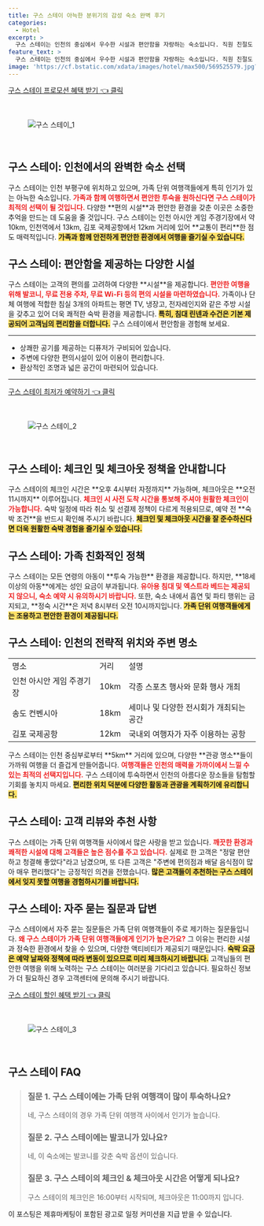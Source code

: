 ```yaml
---
title: 구스 스테이 아늑한 분위기의 감성 숙소 완벽 후기
categories:
  - Hotel
excerpt: >
  구스 스테이는 인천의 중심에서 우수한 시설과 편안함을 자랑하는 숙소입니다. 직원 친절도 만점 풍부한 편의시설과 최상의 위치로 여행의 즐거움을 더하세요!
feature_text: >
  구스 스테이는 인천의 중심에서 우수한 시설과 편안함을 자랑하는 숙소입니다. 직원 친절도 만점 풍부한 편의시설과 최상의 위치로 여행의 즐거움을 더하세요!
image: 'https://cf.bstatic.com/xdata/images/hotel/max500/569525579.jpg?k=61e34cf2ef59d8dd431a450a00c3828a6415ac1c48982b530a4ab4b73f4338c6&o=&hp=1'
---
```


<p><a class="modoo-button" href="https://tinyurl.com/279x22mq" rel="nofollow noopener">구스 스테이 프로모션 혜택 받기 👈 클릭</a></p><br/>
<figure class="image"><img alt="구스 스테이_1" src="https://cf.bstatic.com/xdata/images/hotel/max1024x768/520057787.jpg?k=ffa946e251855c16210e4eb2b8b6f0982fcbce510bbaadce43c58c2e4636b4e6&amp;o=&amp;hp=1"/></figure><br/>

<h2 id="구스스테이-소개">구스 스테이: 인천에서의 완벽한 숙소 선택</h2>
<p>구스 스테이는 인천 부평구에 위치하고 있으며, 가족 단위 여행객들에게 특히 인기가 있는 아늑한 숙소입니다. <b><span style="color: #ee2323;">가족과 함께 여행하면서 편안한 투숙을 원하신다면 구스 스테이가 최적의 선택이 될 것입니다.</span></b> 다양한 **편의 시설**과 편안한 환경을 갖춘 이곳은 소중한 추억을 만드는 데 도움을 줄 것입니다. 구스 스테이는 인천 아시안 게임 주경기장에서 약 10km, 인천역에서 13km, 김포 국제공항에서 12km 거리에 있어 **교통이 편리**한 점도 매력적입니다. <b><span style="background-color: #ffe066;">가족과 함께 안전하게 편안한 환경에서 여행을 즐기실 수 있습니다.</span></b></p>
<h2 id="숙소-시설-및-편의성">구스 스테이: 편안함을 제공하는 다양한 시설</h2>
<p>구스 스테이는 고객의 편의를 고려하여 다양한 **시설**을 제공합니다. <b><span style="color: #ee2323;">편안한 여행을 위해 발코니, 무료 전용 주차, 무료 Wi-Fi 등의 편의 시설을 마련하였습니다.</span></b> 가족이나 단체 여행에 적합한 침실 3개의 아파트는 평면 TV, 냉장고, 전자레인지와 같은 주방 시설을 갖추고 있어 더욱 쾌적한 숙박 환경을 제공합니다. <b><span style="background-color: #ffe066;">특히, 침대 린넨과 수건은 기본 제공되어 고객님의 편리함을 더합니다.</span></b> 구스 스테이에서 편안함을 경험해 보세요.</p>
<hr/>
<ul>
<li>상쾌한 공기를 제공하는 디퓨저가 구비되어 있습니다.</li>
<li>주변에 다양한 편의시설이 있어 이용이 편리합니다.</li>
<li>환상적인 조명과 넓은 공간이 마련되어 있습니다.</li>
</ul>
<hr/>
<p><a class="modoo-button" href="https://tinyurl.com/279x22mq" rel="nofollow noopener">구스 스테이 최저가 예약하기 👈 클릭</a></p><br/>
<figure class="image"><img alt="구스 스테이_2" src="https://cf.bstatic.com/xdata/images/hotel/max500/569525579.jpg?k=61e34cf2ef59d8dd431a450a00c3828a6415ac1c48982b530a4ab4b73f4338c6&amp;o=&amp;hp=1"/></figure><br/>
<h2 id="체크인-체크아웃-정책">구스 스테이: 체크인 및 체크아웃 정책을 안내합니다</h2>
<p>구스 스테이의 체크인 시간은 **오후 4시부터 자정까지** 가능하며, 체크아웃은 **오전 11시까지** 이루어집니다. <b><span style="color: #ee2323;">체크인 시 사전 도착 시간을 통보해 주셔야 원활한 체크인이 가능합니다.</span></b> 숙박 일정에 따라 취소 및 선결제 정책이 다르게 적용되므로, 예약 전 **숙박 조건**을 반드시 확인해 주시기 바랍니다. <b><span style="background-color: #ffe066;">체크인 및 체크아웃 시간을 잘 준수하신다면 더욱 원활한 숙박 경험을 즐기실 수 있습니다.</span></b></p>
<h2 id="가족-친화적인-정책">구스 스테이: 가족 친화적인 정책</h2>
<p>구스 스테이는 모든 연령의 아동이 **투숙 가능한** 환경을 제공합니다. 하지만, **18세 이상의 아동**에게는 성인 요금이 부과됩니다. <b><span style="color: #ee2323;">유아용 침대 및 엑스트라 베드는 제공되지 않으니, 숙소 예약 시 유의하시기 바랍니다.</span></b> 또한, 숙소 내에서 흡연 및 파티 행위는 금지되고, **정숙 시간**은 저녁 8시부터 오전 10시까지입니다. <b><span style="background-color: #ffe066;">가족 단위 여행객들에게는 조용하고 편안한 환경이 제공됩니다.</span></b></p>
<h2 id="위치-및-주변-명소">구스 스테이: 인천의 전략적 위치와 주변 명소</h2>
<table>
<tr>
<td>명소</td>
<td>거리</td>
<td>설명</td>
</tr>
<tr>
<td>인천 아시안 게임 주경기장</td>
<td>10km</td>
<td>각종 스포츠 행사와 문화 행사 개최</td>
</tr>
<tr>
<td>송도 컨벤시아</td>
<td>18km</td>
<td>세미나 및 다양한 전시회가 개최되는 공간</td>
</tr>
<tr>
<td>김포 국제공항</td>
<td>12km</td>
<td>국내외 여행자가 자주 이용하는 공항</td>
</tr>
</table>
<p>구스 스테이는 인천 중심부로부터 **5km** 거리에 있으며, 다양한 **관광 명소**들이 가까워 여행을 더 즐겁게 만들어줍니다. <b><span style="color: #ee2323;">여행객들은 인천의 매력을 가까이에서 느낄 수 있는 최적의 선택지입니다.</span></b> 구스 스테이에 투숙하면서 인천의 아름다운 장소들을 탐험할 기회를 놓치지 마세요. <b><span style="background-color: #ffe066;">편리한 위치 덕분에 다양한 활동과 관광을 계획하기에 유리합니다.</span></b></p>
<h2 id="고객-리뷰-및-추천">구스 스테이: 고객 리뷰와 추천 사항</h2>
<p>구스 스테이는 가족 단위 여행객들 사이에서 많은 사랑을 받고 있습니다. <b><span style="color: #ee2323;">깨끗한 환경과 쾌적한 시설에 대해 고객들은 높은 점수를 주고 있습니다.</span></b> 실제로 한 고객은 "정말 편안하고 청결해 좋았다"라고 남겼으며, 또 다른 고객은 "주변에 편의점과 배달 음식점이 많아 매우 편리했다"는 긍정적인 의견을 전했습니다. <b><span style="background-color: #ffe066;">많은 고객들이 추천하는 구스 스테이에서 잊지 못할 여행을 경험하시기를 바랍니다.</span></b></p>
<h2 id="자주-묻는-질문">구스 스테이: 자주 묻는 질문과 답변</h2>
<p>구스 스테이에서 자주 묻는 질문들은 가족 단위 여행객들이 주로 제기하는 질문들입니다. <b><span style="color: #ee2323;">왜 구스 스테이가 가족 단위 여행객들에게 인기가 높은가요?</span></b> 그 이유는 편리한 시설과 정숙한 환경에서 찾을 수 있으며, 다양한 액티비티가 제공되기 때문입니다. <b><span style="background-color: #ffe066;">숙박 요금은 예약 날짜와 정책에 따라 변동이 있으므로 미리 체크하시기 바랍니다.</span></b> 고객님들의 편안한 여행을 위해 노력하는 구스 스테이는 여러분을 기다리고 있습니다. 필요하신 정보가 더 필요하신 경우 고객센터에 문의해 주시기 바랍니다. </p>

<p><a class="modoo-button" href="https://tinyurl.com/279x22mq" rel="nofollow noopener">구스 스테이 할인 혜택 받기 👈 클릭</a></p><br>

<figure class="image"><img src="https://cf.bstatic.com/xdata/images/hotel/max500/517648617.jpg?k=3b82915848ad3e7ac7eba4535462477abe28f535612a09f15cb00598341ba40f&o=&hp=1" alt="구스 스테이_3"></figure><br>
<h2 id="구스 스테이_FAQ">구스 스테이 FAQ</h2>
<div itemscope="" itemtype="https://schema.org/FAQPage"> <blockquote> <div itemscope="" itemprop="mainEntity" itemtype="https://schema.org/Question"> <h3 id="질문_1" itemprop="name">질문 1. 구스 스테이에는 가족 단위 여행객이 많이 투숙하나요?</h3> <div itemscope="" itemprop="acceptedAnswer" itemtype="https://schema.org/Answer"> <span itemprop="text"> <p>네, 구스 스테이의 경우 가족 단위 여행객 사이에서 인기가 높습니다.</p> </span> </div> </div> <div itemscope="" itemprop="mainEntity" itemtype="https://schema.org/Question"> <h3 id="질문_2" itemprop="name">질문 2. 구스 스테이에는 발코니가 있나요?</h3> <div itemscope="" itemprop="acceptedAnswer" itemtype="https://schema.org/Answer"> <span itemprop="text"> <p>네, 이 숙소에는 발코니를 갖춘 숙박 옵션이 있습니다.</p> </span> </div> </div> <div itemscope="" itemprop="mainEntity" itemtype="https://schema.org/Question"> <h3 id="질문_3" itemprop="name">질문 3. 구스 스테이의 체크인 & 체크아웃 시간은 어떻게 되나요?</h3> <div itemscope="" itemprop="acceptedAnswer" itemtype="https://schema.org/Answer"> <span itemprop="text"> <p>구스 스테이의 체크인은 16:00부터 시작되며, 체크아웃은 11:00까지 입니다.</p> </span> </div> </div> </blockquote> </div><p>이 포스팅은 제휴마케팅이 포함된 광고로 일정 커미션을 지급 받을 수 있습니다.</p>

